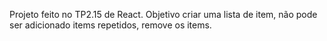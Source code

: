 Projeto feito no TP2.15 de React.
Objetivo criar uma lista de item, não pode ser adicionado items repetidos, remove os items.
